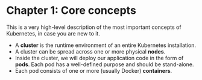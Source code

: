 # Chapter 1: Core concepts

This is a very high-level description of the most important concepts of Kubernetes, in case you are new to it.

- A **cluster** is the runtime environment of an entire Kubernetes installation.
- A cluster can be spread across one or more physical **nodes**.
- Inside the cluster, we will deploy our application code in the form of **pods**. Each pod has a well-defined purpose and should be stand-alone.
- Each pod consists of one or more (usually Docker) **containers**.
